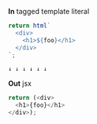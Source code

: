 **In**
tagged template literal

```javascript
return html`
  <div>
    <h1>${foo}</h1>
  </div>
`;

```

`↓ ↓ ↓ ↓ ↓ ↓`

**Out**
jsx

```javascript
return (<div>
  <h1>{foo}</h1>
</div>);
```
